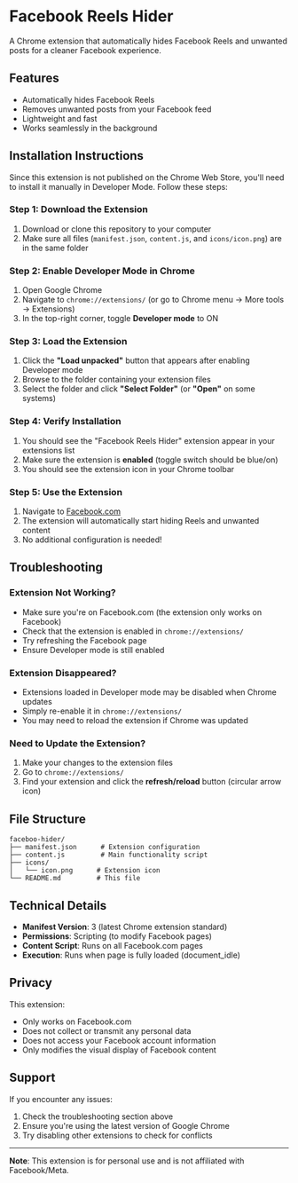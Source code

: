 # Facebook Reels Hider

A Chrome extension that automatically hides Facebook Reels and unwanted posts for a cleaner Facebook experience.

## Features

- Automatically hides Facebook Reels
- Removes unwanted posts from your Facebook feed
- Lightweight and fast
- Works seamlessly in the background

## Installation Instructions

Since this extension is not published on the Chrome Web Store, you'll need to install it manually in Developer Mode. Follow these steps:

### Step 1: Download the Extension
1. Download or clone this repository to your computer
2. Make sure all files (`manifest.json`, `content.js`, and `icons/icon.png`) are in the same folder

### Step 2: Enable Developer Mode in Chrome
1. Open Google Chrome
2. Navigate to `chrome://extensions/` (or go to Chrome menu → More tools → Extensions)
3. In the top-right corner, toggle **Developer mode** to ON

### Step 3: Load the Extension
1. Click the **"Load unpacked"** button that appears after enabling Developer mode
2. Browse to the folder containing your extension files
3. Select the folder and click **"Select Folder"** (or **"Open"** on some systems)

### Step 4: Verify Installation
1. You should see the "Facebook Reels Hider" extension appear in your extensions list
2. Make sure the extension is **enabled** (toggle switch should be blue/on)
3. You should see the extension icon in your Chrome toolbar

### Step 5: Use the Extension
1. Navigate to [Facebook.com](https://facebook.com)
2. The extension will automatically start hiding Reels and unwanted content
3. No additional configuration is needed!

## Troubleshooting

### Extension Not Working?
- Make sure you're on Facebook.com (the extension only works on Facebook)
- Check that the extension is enabled in `chrome://extensions/`
- Try refreshing the Facebook page
- Ensure Developer mode is still enabled

### Extension Disappeared?
- Extensions loaded in Developer mode may be disabled when Chrome updates
- Simply re-enable it in `chrome://extensions/`
- You may need to reload the extension if Chrome was updated

### Need to Update the Extension?
1. Make your changes to the extension files
2. Go to `chrome://extensions/`
3. Find your extension and click the **refresh/reload** button (circular arrow icon)

## File Structure

```
faceboo-hider/
├── manifest.json      # Extension configuration
├── content.js         # Main functionality script
├── icons/
│   └── icon.png      # Extension icon
└── README.md         # This file
```

## Technical Details

- **Manifest Version**: 3 (latest Chrome extension standard)
- **Permissions**: Scripting (to modify Facebook pages)
- **Content Script**: Runs on all Facebook.com pages
- **Execution**: Runs when page is fully loaded (document_idle)

## Privacy

This extension:
- Only works on Facebook.com
- Does not collect or transmit any personal data
- Does not access your Facebook account information
- Only modifies the visual display of Facebook content

## Support

If you encounter any issues:
1. Check the troubleshooting section above
2. Ensure you're using the latest version of Google Chrome
3. Try disabling other extensions to check for conflicts

---

**Note**: This extension is for personal use and is not affiliated with Facebook/Meta.